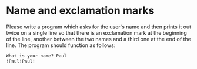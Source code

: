 
# Name and exclamation marks

Please write a program which asks for the user's name and then prints it out twice on a single line so that there is an exclamation mark at the beginning of the line, another between the two names and a third one at the end of the line.
The program should function as follows:

```markdown
What is your name? Paul
!Paul!Paul!
```
